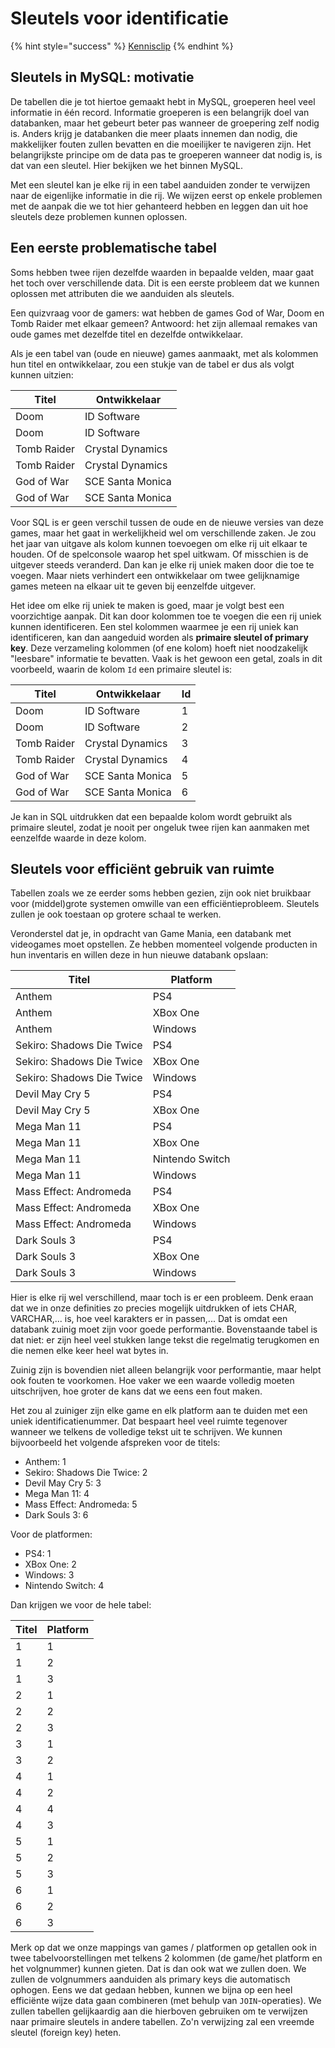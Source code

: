 # Sleutels voor identificatie

{% hint style="success" %}
[Kennisclip](https://youtu.be/As96me65U7A)
{% endhint %}

## Sleutels in MySQL: motivatie

De tabellen die je tot hiertoe gemaakt hebt in MySQL, groeperen heel veel informatie in één record. Informatie groeperen is een belangrijk doel van databanken, maar het gebeurt beter pas wanneer de groepering zelf nodig is. Anders krijg je databanken die meer plaats innemen dan nodig, die makkelijker fouten zullen bevatten en die moeilijker te navigeren zijn. Het belangrijkste principe om de data pas te groeperen wanneer dat nodig is, is dat van een sleutel. Hier bekijken we het binnen MySQL.

Met een sleutel kan je elke rij in een tabel aanduiden zonder te verwijzen naar de eigenlijke informatie in die rij. We wijzen eerst op enkele problemen met de aanpak die we tot hier gehanteerd hebben en leggen dan uit hoe sleutels deze problemen kunnen oplossen.

## Een eerste problematische tabel

Soms hebben twee rijen dezelfde waarden in bepaalde velden, maar gaat het toch over verschillende data. Dit is een eerste probleem dat we kunnen oplossen met attributen die we aanduiden als sleutels.

Een quizvraag voor de gamers: wat hebben de games God of War, Doom en Tomb Raider met elkaar gemeen? Antwoord: het zijn allemaal remakes van oude games met dezelfde titel en dezelfde ontwikkelaar.

Als je een tabel van (oude en nieuwe) games aanmaakt, met als kolommen hun titel en ontwikkelaar, zou een stukje van de tabel er dus als volgt kunnen uitzien:

| Titel       | Ontwikkelaar     |
| ----------- | ---------------- |
| Doom        | ID Software      |
| Doom        | ID Software      |
| Tomb Raider | Crystal Dynamics |
| Tomb Raider | Crystal Dynamics |
| God of War  | SCE Santa Monica |
| God of War  | SCE Santa Monica |

Voor SQL is er geen verschil tussen de oude en de nieuwe versies van deze games, maar het gaat in werkelijkheid wel om verschillende zaken. Je zou het jaar van uitgave als kolom kunnen toevoegen om elke rij uit elkaar te houden. Of de spelconsole waarop het spel uitkwam. Of misschien is de uitgever steeds veranderd. Dan kan je elke rij uniek maken door die toe te voegen. Maar niets verhindert een ontwikkelaar om twee gelijknamige games meteen na elkaar uit te geven bij eenzelfde uitgever.

Het idee om elke rij uniek te maken is goed, maar je volgt best een voorzichtige aanpak. Dit kan door kolommen toe te voegen die een rij uniek kunnen identificeren. Een stel kolommen waarmee je een rij uniek kan identificeren, kan dan aangeduid worden als **primaire sleutel of primary key**. Deze verzameling kolommen (of ene kolom) hoeft niet noodzakelijk "leesbare" informatie te bevatten. Vaak is het gewoon een getal, zoals in dit voorbeeld, waarin de kolom `Id` een primaire sleutel is:

| Titel       | Ontwikkelaar     | Id |
| ----------- | ---------------- | -- |
| Doom        | ID Software      | 1  |
| Doom        | ID Software      | 2  |
| Tomb Raider | Crystal Dynamics | 3  |
| Tomb Raider | Crystal Dynamics | 4  |
| God of War  | SCE Santa Monica | 5  |
| God of War  | SCE Santa Monica | 6  |

Je kan in SQL uitdrukken dat een bepaalde kolom wordt gebruikt als primaire sleutel, zodat je nooit per ongeluk twee rijen kan aanmaken met eenzelfde waarde in deze kolom.

## Sleutels voor efficiënt gebruik van ruimte

Tabellen zoals we ze eerder soms hebben gezien, zijn ook niet bruikbaar voor (middel)grote systemen omwille van een efficiëntieprobleem. Sleutels zullen je ook toestaan op grotere schaal te werken.

Veronderstel dat je, in opdracht van Game Mania, een databank met videogames moet opstellen. Ze hebben momenteel volgende producten in hun inventaris en willen deze in hun nieuwe databank opslaan:

| Titel                     | Platform        |
| ------------------------- | --------------- |
| Anthem                    | PS4             |
| Anthem                    | XBox One        |
| Anthem                    | Windows         |
| Sekiro: Shadows Die Twice | PS4             |
| Sekiro: Shadows Die Twice | XBox One        |
| Sekiro: Shadows Die Twice | Windows         |
| Devil May Cry 5           | PS4             |
| Devil May Cry 5           | XBox One        |
| Mega Man 11               | PS4             |
| Mega Man 11               | XBox One        |
| Mega Man 11               | Nintendo Switch |
| Mega Man 11               | Windows         |
| Mass Effect: Andromeda    | PS4             |
| Mass Effect: Andromeda    | XBox One        |
| Mass Effect: Andromeda    | Windows         |
| Dark Souls 3              | PS4             |
| Dark Souls 3              | XBox One        |
| Dark Souls 3              | Windows         |

Hier is elke rij wel verschillend, maar toch is er een probleem. Denk eraan dat we in onze definities zo precies mogelijk uitdrukken of iets CHAR, VARCHAR,... is, hoe veel karakters er in passen,... Dat is omdat een databank zuinig moet zijn voor goede performantie. Bovenstaande tabel is dat niet: er zijn heel veel stukken lange tekst die regelmatig terugkomen en die nemen elke keer heel wat bytes in.

Zuinig zijn is bovendien niet alleen belangrijk voor performantie, maar helpt ook fouten te voorkomen. Hoe vaker we een waarde volledig moeten uitschrijven, hoe groter de kans dat we eens een fout maken.

Het zou al zuiniger zijn elke game en elk platform aan te duiden met een uniek identificatienummer. Dat bespaart heel veel ruimte tegenover wanneer we telkens de volledige tekst uit te schrijven. We kunnen bijvoorbeeld het volgende afspreken voor de titels:

* Anthem: 1
* Sekiro: Shadows Die Twice: 2
* Devil May Cry 5: 3
* Mega Man 11: 4
* Mass Effect: Andromeda: 5
* Dark Souls 3: 6

Voor de platformen:

* PS4: 1
* XBox One: 2
* Windows: 3
* Nintendo Switch: 4

Dan krijgen we voor de hele tabel:

| Titel | Platform |
| ----- | -------- |
| 1     | 1        |
| 1     | 2        |
| 1     | 3        |
| 2     | 1        |
| 2     | 2        |
| 2     | 3        |
| 3     | 1        |
| 3     | 2        |
| 4     | 1        |
| 4     | 2        |
| 4     | 4        |
| 4     | 3        |
| 5     | 1        |
| 5     | 2        |
| 5     | 3        |
| 6     | 1        |
| 6     | 2        |
| 6     | 3        |

Merk op dat we onze mappings van games / platformen op getallen ook in twee tabelvoorstellingen met telkens 2 kolommen (de game/het platform en het volgnummer) kunnen gieten. Dat is dan ook wat we zullen doen. We zullen de volgnummers aanduiden als primary keys die automatisch ophogen. Eens we dat gedaan hebben, kunnen we bijna op een heel efficiënte wijze data gaan combineren (met behulp van `JOIN`-operaties). We zullen tabellen gelijkaardig aan die hierboven gebruiken om te verwijzen naar primaire sleutels in andere tabellen. Zo'n verwijzing zal een vreemde sleutel (foreign key) heten.
